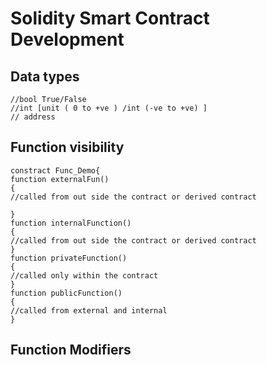 # Solidity Smart Contract Development

## Data types

```solidity
//bool True/False
//int [unit ( 0 to +ve ) /int (-ve to +ve) ] 
// address
```

## Function visibility

```solidity
constract Func_Demo{
function externalFun()
{
//called from out side the contract or derived contract

}
function internalFunction()
{
//called from out side the contract or derived contract
}
function privateFunction()
{
//called only within the contract
}
function publicFunction()
{
//called from external and internal
}
```

## Function Modifiers

```solidity


```